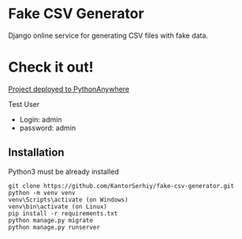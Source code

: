 # Fake CSV Generator
Django online service for generating CSV files with fake data.

# Check it out!
[Project deployed to PythonAnywhere](http://skantor.pythonanywhere.com/schemas/)

Test User
- Login: admin
- password: admin

## Installation

Python3 must be already installed

```shell
git clone https://github.com/KantorSerhiy/fake-csv-generator.git
python -m venv venv
venv\Scripts\activate (on Windows)
venv\bin\activate (on Linux)
pip install -r requirements.txt
python manage.py migrate
python manage.py runserver
```
